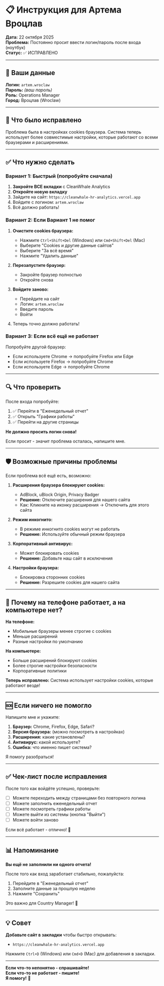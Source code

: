 # 📋 Инструкция для Артема Вроцлав

**Дата:** 22 октября 2025  
**Проблема:** Постоянно просит ввести логин/пароль после входа (ноутбук)  
**Статус:** ✅ ИСПРАВЛЕНО

---

## 👤 Ваши данные

**Логин:** `artem.wroclaw`  
**Пароль:** *(ваш пароль)*  
**Роль:** Operations Manager  
**Город:** Вроцлав (Wroclaw)

---

## 🔧 Что было исправлено

Проблема была в настройках cookies браузера. Система теперь использует более совместимые настройки, которые работают со всеми браузерами и расширениями.

---

## ✅ Что нужно сделать

### Вариант 1: Быстрый (попробуйте сначала)

1. **Закройте ВСЕ вкладки** с CleanWhale Analytics
2. **Откройте новую вкладку**
3. Зайдите на сайт: `https://cleanwhale-hr-analytics.vercel.app`
4. Войдите с логином: `artem.wroclaw`
5. Всё должно работать!

### Вариант 2: Если Вариант 1 не помог

1. **Очистите cookies браузера:**
   - Нажмите `Ctrl+Shift+Del` (Windows) или `Cmd+Shift+Del` (Mac)
   - Выберите "Cookies и другие данные сайтов"
   - Выберите "За всё время"
   - Нажмите "Удалить данные"

2. **Перезапустите браузер:**
   - Закройте браузер полностью
   - Откройте снова

3. **Войдите заново:**
   - Перейдите на сайт
   - Логин: `artem.wroclaw`
   - Введите пароль
   - Войти

4. Теперь точно должно работать!

### Вариант 3: Если всё ещё не работает

Попробуйте другой браузер:
- Если используете Chrome → попробуйте Firefox или Edge
- Если используете Firefox → попробуйте Chrome
- Если используете Edge → попробуйте Chrome

---

## 🔍 Что проверить

После входа попробуйте:

1. ✅ Перейти в "Еженедельный отчет"
2. ✅ Открыть "Графики работы"
3. ✅ Перейти на другие страницы

**Не должно просить логин снова!**

Если просит - значит проблема осталась, напишите мне.

---

## 🛡️ Возможные причины проблемы

Если проблема всё ещё есть, возможно:

1. **Расширения браузера блокируют cookies:**
   - AdBlock, uBlock Origin, Privacy Badger
   - **Решение:** Отключите расширения для нашего сайта
   - Как: Кликните на иконку расширения → Отключить для этого сайта

2. **Режим инкогнито:**
   - В режиме инкогнито cookies могут не работать
   - **Решение:** Используйте обычный режим браузера

3. **Корпоративный антивирус:**
   - Может блокировать cookies
   - **Решение:** Добавьте наш сайт в исключения

4. **Настройки браузера:**
   - Блокировка сторонних cookies
   - **Решение:** Разрешите cookies для нашего сайта

---

## 📱 Почему на телефоне работает, а на компьютере нет?

**На телефоне:**
- Мобильные браузеры менее строгие с cookies
- Меньше расширений
- Разные настройки по умолчанию

**На компьютере:**
- Больше расширений блокируют cookies
- Более строгие настройки безопасности
- Корпоративные политики

**Теперь исправлено:** Система использует настройки cookies, которые работают везде!

---

## 🆘 Если ничего не помогло

Напишите мне и укажите:

1. **Браузер:** Chrome, Firefox, Edge, Safari?
2. **Версия браузера:** (можно посмотреть в настройках)
3. **Расширения:** какие установлены?
4. **Антивирус:** какой используете?
5. **Ошибка:** что именно пишет система?

Я помогу разобраться!

---

## ✅ Чек-лист после исправления

После того как войдёте успешно, проверьте:

- [ ] Можете переходить между страницами без повторного логина
- [ ] Можете заполнить еженедельный отчет
- [ ] Можете посмотреть графики работы
- [ ] Можете выйти из системы (кнопка "Выйти")
- [ ] Можете войти заново

Если всё работает - отлично! 🎉

---

## 📊 Напоминание

**Вы ещё не заполнили ни одного отчета!**

После того как вход заработает стабильно, пожалуйста:

1. Перейдите в "Еженедельный отчет"
2. Заполните данные за прошлую неделю
3. Нажмите "Сохранить"

Это важно для Country Manager! 🙏

---

## 💡 Совет

**Добавьте сайт в закладки** чтобы быстро открывать:
- `https://cleanwhale-hr-analytics.vercel.app`

Нажмите `Ctrl+D` (Windows) или `Cmd+D` (Mac) для добавления в закладки.

---

**Если что-то непонятно - спрашивайте!**  
**Если что-то не работает - пишите!**  
**Я помогу!** 💪


